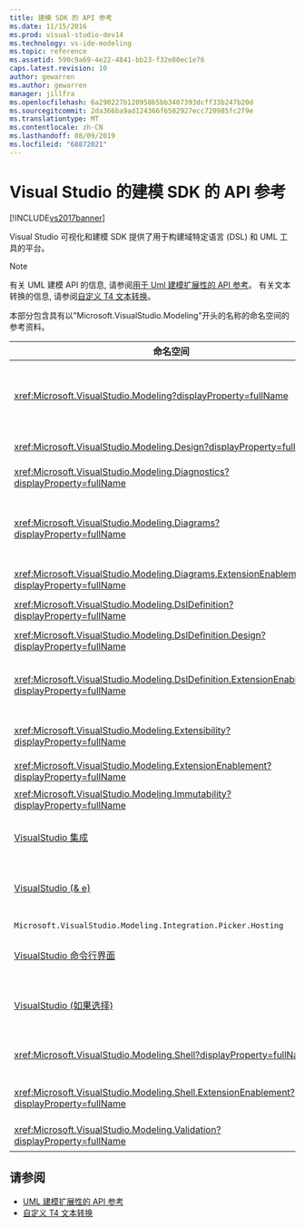 ```yaml
---
title: 建模 SDK 的 API 参考
ms.date: 11/15/2016
ms.prod: visual-studio-dev14
ms.technology: vs-ide-modeling
ms.topic: reference
ms.assetid: 590c9a69-4e22-4841-bb23-f32e80ec1e76
caps.latest.revision: 10
author: gewarren
ms.author: gewarren
manager: jillfra
ms.openlocfilehash: 6a290227b120958b5bb3407393dcff33b247b20d
ms.sourcegitcommit: 2da366ba9ad124366f6502927ecc720985fc2f9e
ms.translationtype: MT
ms.contentlocale: zh-CN
ms.lasthandoff: 08/09/2019
ms.locfileid: "68872021"
---
```

# <a name="api-reference-for-modeling-sdk-for-visual-studio"></a>Visual Studio 的建模 SDK 的 API 参考
[!INCLUDE[vs2017banner](../includes/vs2017banner.md)]

Visual Studio 可视化和建模 SDK 提供了用于构建域特定语言 (DSL) 和 UML 工具的平台。

> [!NOTE]
> 有关 UML 建模 API 的信息, 请参阅[用于 Uml 建模扩展性的 API 参考](../modeling/api-reference-for-uml-modeling-extensibility.md)。 有关文本转换的信息, 请参阅[自定义 T4 文本转换](../modeling/customizing-t4-text-transformation.md)。

 本部分包含具有以"Microsoft.VisualStudio.Modeling"开头的名称的命名空间的参考资料。

|命名空间|内容|
|---------------|-------------|
|<xref:Microsoft.VisualStudio.Modeling?displayProperty=fullName>|如 ModelElement，是在 DSL 中定义的所有域类的基类的类。|
|<xref:Microsoft.VisualStudio.Modeling.Design?displayProperty=fullName>|形成 DSL 定义的一部分的类。|
|<xref:Microsoft.VisualStudio.Modeling.Diagnostics?displayProperty=fullName>|模型存储查看器和性能的评定工具。|
|<xref:Microsoft.VisualStudio.Modeling.Diagrams?displayProperty=fullName>|如 ShapeElement，是在 DSL 中定义的所有形状的基类的类。|
|<xref:Microsoft.VisualStudio.Modeling.Diagrams.ExtensionEnablement?displayProperty=fullName>|手势和选择的方法。|
|<xref:Microsoft.VisualStudio.Modeling.DslDefinition?displayProperty=fullName>|DSL 定义设计器的 API。|
|<xref:Microsoft.VisualStudio.Modeling.DslDefinition.Design?displayProperty=fullName>|在 DSL 定义设计器的内部类。|
|<xref:Microsoft.VisualStudio.Modeling.DslDefinition.ExtensionEnablement?displayProperty=fullName>|允许你通过命令、手势和验证扩展 DSL 设计器的特性。|
|<xref:Microsoft.VisualStudio.Modeling.Extensibility?displayProperty=fullName>|实现 DSL 可扩展性的扩展方法的模型元素。|
|<xref:Microsoft.VisualStudio.Modeling.ExtensionEnablement?displayProperty=fullName>|扩展属性|
|<xref:Microsoft.VisualStudio.Modeling.Immutability?displayProperty=fullName>|能让你的模型部分只读的。|
|[VisualStudio 集成](/previous-versions/ee904412(v=vs.140))|Modelbus API，它可以帮助您将集成不同的模型。|
|[VisualStudio (& e)](/previous-versions/ee904394(v=vs.140))|对话框中，可让用户导航到的模型和元素来创建 Modelbus 引用。|
|`Microsoft.VisualStudio.Modeling.Integration.Picker.Hosting`|选取器服务中。|
|[VisualStudio 命令行界面](/previous-versions/ee869435(v=vs.140))|Modelbus 的[!INCLUDE[vsprvs](../includes/vsprvs-md.md)]适配器框架。|
|[VisualStudio (如果选择)](/previous-versions/ee886769(v=vs.140))|选取器对话框中，可让用户导航到的模型和元素来创建 Modelbus 引用。|
|<xref:Microsoft.VisualStudio.Modeling.Shell?displayProperty=fullName>|Dsl 和[!INCLUDE[vsprvs](../includes/vsprvs-md.md)]之间的接口。|
|<xref:Microsoft.VisualStudio.Modeling.Shell.ExtensionEnablement?displayProperty=fullName>|你可以定义快捷 （上下文） 菜单命令。|
|<xref:Microsoft.VisualStudio.Modeling.Validation?displayProperty=fullName>|你可以定义验证约束。|

## <a name="see-also"></a>请参阅

- [UML 建模扩展性的 API 参考](../modeling/api-reference-for-uml-modeling-extensibility.md)
- [自定义 T4 文本转换](../modeling/customizing-t4-text-transformation.md)
